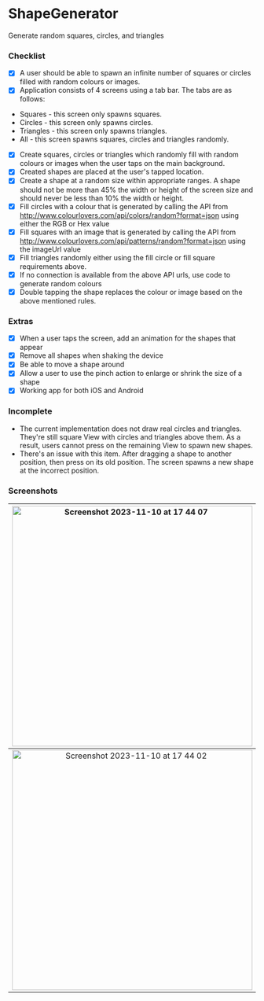 # ShapeGenerator

Generate random squares, circles, and triangles

### Checklist

-   [x] A user should be able to spawn an infinite number of squares or circles filled with random colours or images.
-   [x] Application consists of 4 screens using a tab bar. The tabs are as follows:
-   Squares - this screen only spawns squares.
-   Circles - this screen only spawns circles.
-   Triangles - this screen only spawns triangles.
-   All - this screen spawns squares, circles and triangles randomly.
-   [x] Create squares, circles or triangles which randomly fill with random colours or images when the user taps on the main background.
-   [x] Created shapes are placed at the user's tapped location.
-   [x] Create a shape at a random size within appropriate ranges. A shape should not be more than 45% the width or height of the screen size and should never be less than 10% the width or height.
-   [x] Fill circles with a colour that is generated by calling the API from http://www.colourlovers.com/api/colors/random?format=json using either the RGB or Hex value
-   [x] Fill squares with an image that is generated by calling the API from http://www.colourlovers.com/api/patterns/random?format=json using the imageUrl value
-   [x] Fill triangles randomly either using the fill circle or fill square requirements above.
-   [x] If no connection is available from the above API urls, use code to generate random colours
-   [x] Double tapping the shape replaces the colour or image based on the above mentioned rules.

### Extras

-   [x] When a user taps the screen, add an animation for the shapes that appear
-   [x] Remove all shapes when shaking the device
-   [x] Be able to move a shape around
-   [x] Allow a user to use the pinch action to enlarge or shrink the size of a shape
-   [x] Working app for both iOS and Android

### Incomplete

-   The current implementation does not draw real circles and triangles. They're still square View with circles and triangles above them. As a result, users cannot press on the remaining View to spawn new shapes.
-   There's an issue with this item. After dragging a shape to another position, then press on its old position. The screen spawns a new shape at the incorrect position.

### Screenshots
<img width="489" alt="Screenshot 2023-11-10 at 17 44 07" src="https://github.com/phamhoaivu911/ShapeGenerator/assets/4929170/a8334245-936a-4ec4-8002-e88285bed09e">|<img width="489" alt="Screenshot 2023-11-10 at 17 44 04" src="https://github.com/phamhoaivu911/ShapeGenerator/assets/4929170/c892c3a6-0844-4caa-81f2-58e08604ad05">
:-:|:-:
<img width="489" alt="Screenshot 2023-11-10 at 17 44 02" src="https://github.com/phamhoaivu911/ShapeGenerator/assets/4929170/5f4729ee-8e29-4a02-ae7d-fa288c8b0cea">|<img width="489" alt="Screenshot 2023-11-10 at 17 42 58" src="https://github.com/phamhoaivu911/ShapeGenerator/assets/4929170/aa691bc4-d6e2-4efb-8938-29708c26f5f0">

